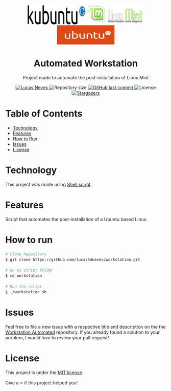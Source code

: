 <p align="center">
  <img src="https://github.com/lucas54neves/workstation/blob/master/.github/kubuntu-logo.png" alt="Kubuntu logo" width="180" height=60/>
  <img src="https://github.com/lucas54neves/workstation/blob/master/.github/linux-mint-logo.png" alt="Linux Mint logo" width="180" height=60/>
  <img src="https://github.com/lucas54neves/workstation/blob/master/.github/ubuntu-logo.png" alt="Ubuntu logo" width="180" height=60/>
</p>


<h1 align="center">
  Automated Workstation
</h1>

<p align="center">
  Project made to automate the post-installation of Linux Mint
</p>

<p align="center">	
  <a href="https://www.linkedin.com/in/lucas54neves/">
    <img alt="Lucas Neves" src="https://img.shields.io/badge/-lucas54neves-E95420?style=flat&logo=Linkedin&logoColor=black" />
  </a>
    <img alt="Repository size" src="https://img.shields.io/github/repo-size/lucas54neves/workstation?color=E95420">
  <a href="https://github.com/lucas54neves/workstation/commits/master">
    <img alt="GitHub last commit" src="https://img.shields.io/github/last-commit/lucas54neves/workstation?color=E95420">
  </a> 
    <img alt="License" src="https://img.shields.io/badge/license-MIT-8257E5?color=E95420">
  <a href="https://github.com/lucas54neves/workstation/stargazers">
    <img alt="Stargazers" src="https://img.shields.io/github/stars/lucas54neves/workstation?color=E95420&logo=github">
  </a>
</p>

# Table of Contents
* [Technology](#technology)
* [Features](#features)
* [How to Run](#how-to-run)
* [Issues](#issues)
* [License](#license)

# Technology
This project was made using <a href="https://pt.wikipedia.org/wiki/Shell_script/">Shell script</a>.

# Features
Script that automates the post-installation of a Ubuntu based Linux.

# How to run
```bash
# Clone Repository
$ git clone https://github.com/lucas54neves/workstation.git

# Go to script folder
$ cd workstation

# Run the script
$ ./workstation.sh
```
# Issues
Feel free to file a new issue with a respective title and description on the the [Workstation Automated](https://github.com/lucas54neves/workstation/issues) repository. If you already found a solution to your problem, I would love to review your pull request!

# License
This project is under the [MIT license](https://github.com/lucas54neves/workstation/blob/master/LICENSE).

Give a ⭐️ if this project helped you!

